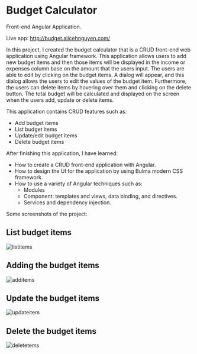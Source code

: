 # Budget Calculator
Front-end Angular Application.

Live app: http://budget.alicehnguyen.com/

In this project, I created the budget calculator that is a CRUD front-end web application using Angular framework. This application allows users to add new budget items and then those items will be displayed in the income or expenses column base on the amount that the users input. The users are able to edit by clicking on the budget items. A dialog will appear, and this dialog allows the users to edit the values of the budget item. Furthermore,  the users can delete items by hovering over them and clicking on the delete button. The total budget will be calculated and displayed on the screen when the users add, update or delete items.

This application contains CRUD features such as:
- Add budget items
- List budget items
- Update/edit budget items
- Delete budget items

After finishing this application, I have learned:
- How to create a CRUD front-end application with Angular.
- How to design the UI for the application by using Bulma modern CSS framework.
- How to use a variety of Angular techniques such as:
  -   Modules
  -   Component: templates and views, data binding, and directives.
  -   Services and dependency injection.

Some screenshots of the project:

## List budget items
![listitems](https://user-images.githubusercontent.com/60994444/135577976-4028b154-9528-4c84-a664-43f5566a61f2.png)

## Adding the budget items
![additems](https://user-images.githubusercontent.com/60994444/135578078-f29f8192-e4c3-4141-8a85-22b6ebf9d5c1.png)

## Update the budget items
![updateitem](https://user-images.githubusercontent.com/60994444/135578218-12784015-dc89-4bbc-b9b8-43cf6cf199b1.png)

## Delete the budget items
![deletetems](https://user-images.githubusercontent.com/60994444/135578296-86e0cd7b-249c-43f4-81cc-593e4e49a75e.png)

